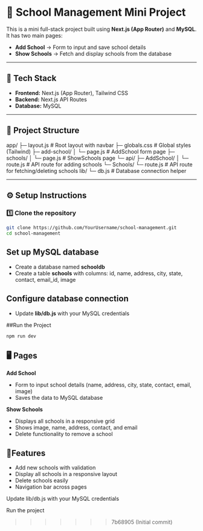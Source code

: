 # 🏫 School Management Mini Project

This is a mini full-stack project built using **Next.js (App Router)** and **MySQL**.  
It has two main pages:

- **Add School** → Form to input and save school details
- **Show Schools** → Fetch and display schools from the database

---

## 🚀 Tech Stack

- **Frontend:** Next.js (App Router), Tailwind CSS
- **Backend:** Next.js API Routes
- **Database:** MySQL

---

## 📂 Project Structure


app/
├─ layout.js # Root layout with navbar
├─ globals.css # Global styles (Tailwind)
├─ add-school/
│ └─ page.js # AddSchool form page
├─ schools/
│ └─ page.js # ShowSchools page
└─ api/
├─ AddSchool/
│ └─ route.js # API route for adding schools
└─ Schools/
└─ route.js # API route for fetching/deleting schools
lib/
└─ db.js # Database connection helper


---

## ⚙️ Setup Instructions

### 1️⃣ Clone the repository
```bash
git clone https://github.com/YourUsername/school-management.git
cd school-management
```

## Set up MySQL database

- Create a database named **schooldb**
- Create a table **schools** with columns:
id, name, address, city, state, contact, email_id, image

## Configure database connection

- Update **lib/db.js** with your MySQL credentials

##Run the Project
```bash
npm run dev
```

## 🖥 Pages

**Add School**
- Form to input school details (name, address, city, state, contact, email, image)
- Saves the data to MySQL database

**Show Schools**
- Displays all schools in a responsive grid
- Shows image, name, address, contact, and email
- Delete functionality to remove a school

## 📌Features
- Add new schools with validation
- Display all schools in a responsive layout
- Delete schools easily
- Navigation bar across pages







Update lib/db.js with your MySQL credentials

Run the project

>>>>>>> 7b68905 (Initial commit)

